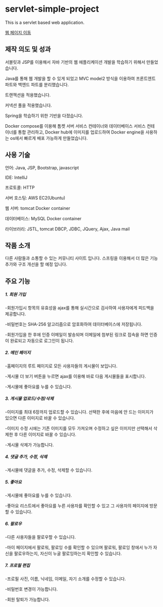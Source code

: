 # servlet-simple-project

This is a servlet based web application. 

[웹 페이지 이동](http://13.209.207.163/)

## 제작 의도 및 성과

서블릿과 JSP를 이용해서 자바 기반의 웹 에플리케이션 개발을 학습하기 위해서 만들었습니다.

Java를 통해 웹 개발을 할 수 있게 되었고 MVC model2 방식을 이용하여 프론트엔트 파트와 백엔드 파트를 분리했습니다. 

트랜잭션을 적용했습니다.

커넥션 풀을 적용했습니다. 

Spring을 학습하기 위한 기반을 다졌습니다. 

Docker compose를 이용해 톰켓 서버 서비스 컨테이너와 데이터베이스 서비스 컨테이너를 통합 관리하고, Docker hub에 이미지를 업로드하여 Docker engine을 사용하는 os에서 빠르게 배포 가능하게 만들었습니다. 


## 사용 기술

언어: Java, JSP, Bootstrap, javascript

IDE: IntelliJ

프로토콜: HTTP

서버 호스팅: AWS EC2(Ubuntu)

웹 서버: tomcat Docker container

데이터베이스: MySQL Docker container

라이브러리: JSTL, tomcat DBCP, JDBC, JQuery, Ajax, Java mail


## 작품 소개

다른 사람들과 소통할 수 있는 커뮤니티 사이트 입니다. 스프링을 이용해서 더 많은 기능 추가와 구조 개선을 할 예정 입니다. 


## 주요 기능

##### 1. 회원 가입

-회원가입시 항목의 유효성을 ajax를 통해 실시간으로 검사하여 사용자에게 피드백을 제공합니다.

-비밀번호는 SHA-256 알고리즘으로 암호화하여 데이터베이스에 저장됩니다.

-회원가입을 한 후에 인증 이메일이 발송되며 이메일에 첨부된 링크로 접속을 하면 인증이 완료되고 자동으로 로그인이 됩니다.


##### 2. 메인 페이지

-홈페이지의 루트 페이지로 모든 사용자들의 게시물이 보입니다. 

-게시물 더 보기 버튼을 누르면 ajax를 이용해 바로 다음 게시물들을 표시합니다. 

-게시물에 좋아요를 누를 수 있습니다. 

##### 3. 게시물 업로드/수정/삭제

-이미지를 최대 6장까지 업로드할 수 있습니다. 선택한 후에 마음에 안 드는 이미지가 있으면 다른 이미지로 바꿀 수 있습니다.

-이미지 수정 시에는 기존 이미지를 모두 가져오며 수정하고 싶은 이미지만 선택해서 삭제한 후 다른 이미지로 바꿀 수 있습니다.

-게시물 삭제가 가능합니다.

##### 4. 댓글 추가, 수정, 삭제

-게시물에 댓글을 추가, 수정, 삭제할 수 있습니다.

##### 5. 좋아요

-게시물에 좋아요를 누를 수 있습니다. 

-좋아요 리스트에서 좋아요를 누른 사용자를 확인할 수 있고 그 사용자의 페이지에 방문할 수 있습니다.

##### 6. 팔로우

-다른 사용자들을 팔로우할 수 있습니다.

-마이 페이지에서 팔로워, 팔로잉 수를 확인할 수 있으며 팔로워, 팔로잉 창에서 누가 자신을 팔로우하는지, 자신이 누굴 팔로잉하는지 확인할 수 있습니다.

##### 7. 프로필 편집

-프로필 사진, 이름, 닉네임, 이메일, 자기 소개를 수정할 수 있습니다.

-비밀번호 변경이 가능합니다.

-회원 탈퇴가 가능합니다. 


